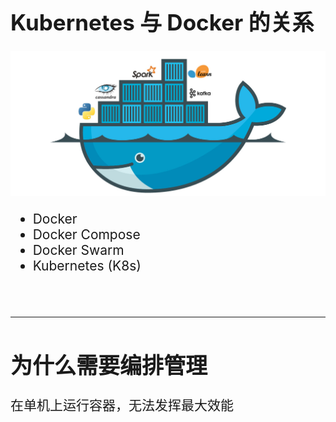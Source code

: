 <!-- ex_nonav -->
<h1 style="font-size:250%;">Kubernetes 与 Docker 的关系</h1>

![docker](/img/docker.png)

<ul style="font-size:150%;">
<li>Docker</li> <!-- 码头集装箱工人 -->
<li>Docker Compose</li>
<li>Docker Swarm</li>  <!-- 挤满；成群浮游；云集, 蜂群 -->
<li>Kubernetes (K8s)</li>  <!-- 掌舵手、船長 -->
</ul>

<br>
<br>

---

<h1 style="font-size:250%;">为什么需要编排管理</h1>
<p style="font-size:150%;">在单机上运行容器，无法发挥最大效能</p>

<!-- 
只有形成集群，才能最大程度发挥容器的良好隔离、资源分配与管理的优势
发挥应用的性能、安全、稳定, 发挥产品的价值, 给用户、给公司带来价值
容器编排，应用上云，让容器应用进入大规模工业生产时代 
 -->